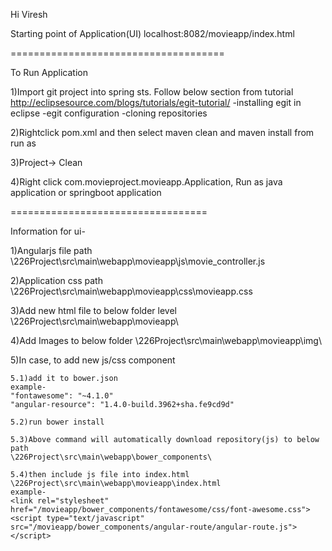 Hi Viresh

Starting point of Application(UI)
localhost:8082/movieapp/index.html

=====================================

To Run Application

1)Import git project into spring sts. Follow below section from tutorial
http://eclipsesource.com/blogs/tutorials/egit-tutorial/
-installing egit in eclipse
-egit configuration
-cloning repositories

2)Rightclick pom.xml and then select maven clean and maven install from run as

3)Project-> Clean

4)Right click com.movieproject.movieapp.Application, Run as java application or springboot application

==================================

Information for ui-

1)Angularjs file path
\226Project\src\main\webapp\movieapp\js\movie_controller.js

2)Application css path
\226Project\src\main\webapp\movieapp\css\movieapp.css

3)Add new html file to below folder level
\226Project\src\main\webapp\movieapp\

4)Add Images to below folder
\226Project\src\main\webapp\movieapp\img\

5)In case, to add new js/css component
	
	5.1)add it to bower.json
	example-
	"fontawesome": "~4.1.0"
	"angular-resource": "1.4.0-build.3962+sha.fe9cd9d"
	
	5.2)run bower install
	
	5.3)Above command will automatically download repository(js) to below path
	\226Project\src\main\webapp\bower_components\
	
	5.4)then include js file into index.html
	\226Project\src\main\webapp\movieapp\index.html
	example-
	<link rel="stylesheet" href="/movieapp/bower_components/fontawesome/css/font-awesome.css">
	<script type="text/javascript" src="/movieapp/bower_components/angular-route/angular-route.js"></script>




